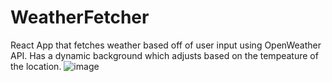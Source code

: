 # WeatherFetcher
React App that fetches weather based off of user input using OpenWeather API. Has a dynamic background which adjusts based on the tempeature of the location.
![image](https://user-images.githubusercontent.com/15880681/121245310-81363e80-c865-11eb-8246-00ec9763d652.png)
